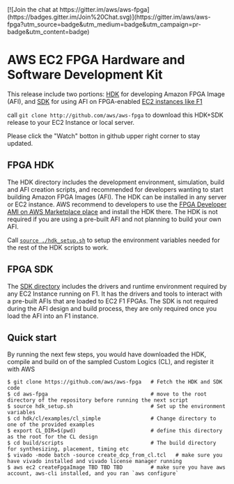 <span style="display: inline-block;">
[![Join the chat at https://gitter.im/aws/aws-fpga](https://badges.gitter.im/Join%20Chat.svg)](https://gitter.im/aws/aws-fpga?utm_source=badge&utm_medium=badge&utm_campaign=pr-badge&utm_content=badge)

# AWS EC2 FPGA Hardware and Software Development Kit

This release include two portions: [HDK](./hdk) for developing Amazon FPGA Image (AFI),  and [SDK](./sdk) for using AFI on FPGA-enabled [EC2 instances like F1](https://aws.amazon.com/ec2/f1)

call `git clone http://github.com/aws/aws-fpga` to download this HDK+SDK release to your EC2 Instance or local server.

Please click the "Watch" botton in github upper right corner to stay updated.

## FPGA HDK

The HDK directory includes the development environment, simulation, build and AFI creation scripts, and recommended for developers wanting to start building Amazon FPGA Images (AFI).  The HDK can be installed in any server or EC2 instance. AWS recommend to developers to use the [FPGA Developer AMI on AWS Marketplace place](https//aws.amazon.com/marketplace/AmazonFPGAAmi) and install the HDK there. The HDK is not required if you are using a pre-built AFI and not planning to build your own AFI.

Call [`source ./hdk_setup.sh`](./hdk_setup.sh) to setup the environment variables needed for the rest of the HDK scripts to work.

## FPGA SDK

The [SDK directory](./sdk) includes the drivers and runtime environment required by any EC2 Instance running on F1. It has the drivers and tools to interact with a pre-built AFIs that are loaded to EC2 F1 FPGAs. The SDK is not required during the AFI design and build process, they are only required once you load the AFI into an F1 instance.

## Quick start

By running the next few steps, you would have downloaded the HDK, compile and build on of the sampled Custom Logics (CL), and register it with AWS

    $ git clone https://github.com/aws/aws-fpga   # Fetch the HDK and SDK code
    $ cd aws-fpga                                 # move to the root directory of the repository before running the next script
    $ source hdk_setup.sh                         # Set up the environment variables
    $ cd hdk/cl/examples/cl_simple                # Change directory to one of the provided examples
    $ export CL_DIR=$(pwd)                        # define this directory as the root for the CL design
    $ cd build/scripts                            # The build directory for synthesizing, placement, timing etc
    $ vivado -mode batch -source create_dcp_from_cl.tcl   # make sure you have vivado installed and vivado license manager running
    $ aws ec2 createFpgaImage TBD TBD TBD         # make sure you have aws account, aws-cli installed, and you ran `aws configure`
    
    

